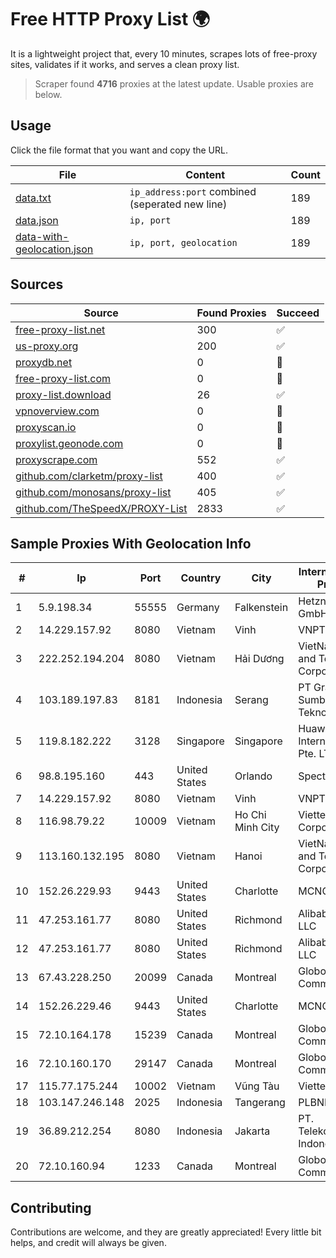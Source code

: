 
# Free HTTP Proxy List 🌍

It is a lightweight project that, every 10 minutes, scrapes lots of free-proxy sites, validates if it works, and serves a clean proxy list.


> Scraper found **4716** proxies at the latest update. Usable proxies are below.

## Usage

Click the file format that you want and copy the URL.


|File|Content|Count|
|----|-------|-----|
|[data.txt](https://raw.githubusercontent.com/themiralay/Proxy-List-World/master/data.txt)|`ip_address:port` combined (seperated new line)|189|
|[data.json](https://raw.githubusercontent.com/themiralay/Proxy-List-World/master/data.json)|`ip, port`|189|
|[data-with-geolocation.json](https://raw.githubusercontent.com/themiralay/Proxy-List-World/master/data-with-geolocation.json)|`ip, port, geolocation`|189|

## Sources

|Source|Found Proxies|Succeed|
|------|-------------|-------|
|[free-proxy-list.net](https://free-proxy-list.net)|300|✅|
|[us-proxy.org](https://www.us-proxy.org)|200|✅|
|[proxydb.net](http://proxydb.net)|0|🚫|
|[free-proxy-list.com](https://free-proxy-list.com/?page=&port=&type%5B%5D=http&type%5B%5D=https&up_time=0&search=Search)|0|🚫|
|[proxy-list.download](https://www.proxy-list.download/HTTP)|26|✅|
|[vpnoverview.com](https://vpnoverview.com/privacy/anonymous-browsing/free-proxy-servers)|0|🚫|
|[proxyscan.io](https://www.proxyscan.io)|0|🚫|
|[proxylist.geonode.com](https://proxylist.geonode.com/api/proxy-list?limit=300&page=1&sort_by=lastChecked&sort_type=desc&protocols=http,https)|0|🚫|
|[proxyscrape.com](https://api.proxyscrape.com/v2/?request=displayproxies&protocol=http&timeout=10000&country=all&ssl=all&anonymity=all)|552|✅|
|[github.com/clarketm/proxy-list](https://raw.githubusercontent.com/clarketm/proxy-list/master/proxy-list-raw.txt)|400|✅|
|[github.com/monosans/proxy-list](https://raw.githubusercontent.com/monosans/proxy-list/main/proxies/http.txt)|405|✅|
|[github.com/TheSpeedX/PROXY-List](https://raw.githubusercontent.com/TheSpeedX/PROXY-List/master/http.txt)|2833|✅|


## Sample Proxies With Geolocation Info

|#|Ip|Port|Country|City|Internet Service Provider|
|-|--|----|-------|----|-------------------------|
|1|5.9.198.34|55555|Germany|Falkenstein|Hetzner Online GmbH|
|2|14.229.157.92|8080|Vietnam|Vinh|VNPT|
|3|222.252.194.204|8080|Vietnam|Hải Dương|VietNam Post and Telecom Corporation|
|4|103.189.197.83|8181|Indonesia|Serang|PT Graha Sumber Teknologi|
|5|119.8.182.222|3128|Singapore|Singapore|Huawei International Pte. LTD|
|6|98.8.195.160|443|United States|Orlando|Spectrum|
|7|14.229.157.92|8080|Vietnam|Vinh|VNPT|
|8|116.98.79.22|10009|Vietnam|Ho Chi Minh City|Viettel Corporation|
|9|113.160.132.195|8080|Vietnam|Hanoi|VietNam Post and Telecom Corporation|
|10|152.26.229.93|9443|United States|Charlotte|MCNC|
|11|47.253.161.77|8080|United States|Richmond|Alibaba Cloud LLC|
|12|47.253.161.77|8080|United States|Richmond|Alibaba Cloud LLC|
|13|67.43.228.250|20099|Canada|Montreal|GloboTech Communications|
|14|152.26.229.46|9443|United States|Charlotte|MCNC|
|15|72.10.164.178|15239|Canada|Montreal|GloboTech Communications|
|16|72.10.160.170|29147|Canada|Montreal|GloboTech Communications|
|17|115.77.175.244|10002|Vietnam|Vũng Tàu|Viettel Group|
|18|103.147.246.148|2025|Indonesia|Tangerang|PLBNET|
|19|36.89.212.254|8080|Indonesia|Jakarta|PT. Telekomunikasi Indonesia|
|20|72.10.160.94|1233|Canada|Montreal|GloboTech Communications|



## Contributing

Contributions are welcome, and they are greatly appreciated! Every
little bit helps, and credit will always be given.


